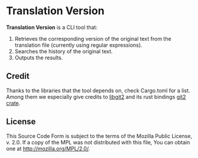 # Translation Version

**Translation Version** is a CLI tool that:

1. Retrieves the corresponding version of the original text from the translation file (currently using regular expressions).  
2. Searches the history of the original text.  
3. Outputs the results.

## Credit

Thanks to the libraries that the tool depends on, check Cargo.toml for a list. Among them we especially give credits to [libgit2](https://libgit2.org/) and its rust bindings [git2 crate](https://docs.rs/crate/git2/latest).

## License

This Source Code Form is subject to the terms of the Mozilla Public License, v. 2.0. If a copy of the MPL was not distributed with this file, You can obtain one at http://mozilla.org/MPL/2.0/.
